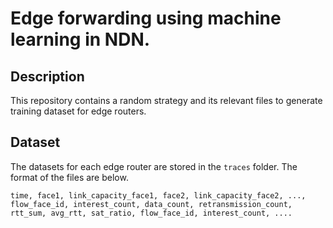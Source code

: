 # Edge forwarding using machine learning in NDN.


## Description

This repository contains a random strategy and its relevant files to generate training dataset for edge routers.

## Dataset

The datasets for each edge router are stored in the `traces` folder. The format of the files are below.

```
time, face1, link_capacity_face1, face2, link_capacity_face2, ..., flow_face_id, interest_count, data_count, retransmission_count, rtt_sum, avg_rtt, sat_ratio, flow_face_id, interest_count, .... 
```

 
